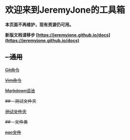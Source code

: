 # 欢迎来到JeremyJone的工具箱

**本页面不再维护，现有资源仍可用。**

**新版文档请移步 [https://jeremyjone.github.io/docs](https://jeremyjone.github.io/docs)**

## ~~- 通用~~

~~[Git命令](./common/Git.html)~~

~~[Vim命令](./common/Vim.html)~~

~~[Markdown语法](./common/MD.html)~~

~~## - 测试文件夹~~

~~[测试文件夹](./test/index.html)~~

~~## - 文件类~~

~~[pac文件](./file/pac.txt)~~

